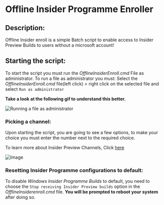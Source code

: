 # Offline Insider Programme Enroller

## Description:

Offline Insider enroll is a simple Batch script to enable access to Insider Preview Builds to users without a microsoft account!

## Starting the script:

To start the script you must run the *OfflineInsiderEnroll.cmd* File as administrator. To run a file as administrator you must:
Select the *OfflineInsiderEnroll.cmd* file(left click) > right click on the selected file and select `Run as administrator`  

**Take a look at the following gif to understand this better.**


![Running a file as administrator](https://i.gyazo.com/ca9daae2a9c046fa3d183f260c15f831.gif)

### Picking a channel: 

Upon starting the script, you are going to see a few options, to make your choice you must enter the number next to the required choice.

To learn more about Insider Preview Channels, Click [here](https://blogs.windows.com/windows-insider/2020/06/15/introducing-windows-insider-channels/)

![Image](https://cdn.discordapp.com/attachments/752526323737427989/893109783949869056/unknown.png)

### Resetting Insider Programme configurations to default:

To disable *Windows Insider Programme Builds* to default, you need to choose the `Stop receiving Insider Preview builds` option in the *OfflineInsiderenroll.cmd* file. **You will be prompted to reboot your system** after doing so.
